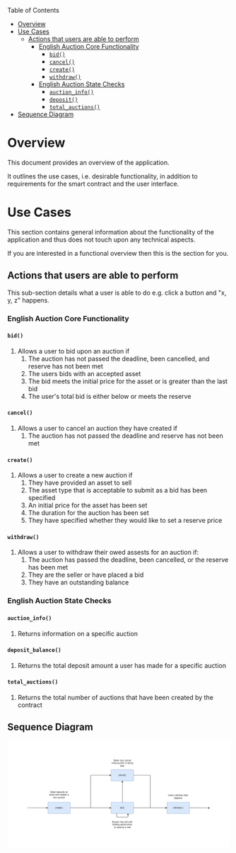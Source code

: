 Table of Contents
- [Overview](#overview)
- [Use Cases](#use-cases)
    - [Actions that users are able to perform](#actions-that-users-are-able-to-perform)
        - [English Auction Core Functionality](#english-auction-core-functionality)
            - [`bid()`](#bid)
            - [`cancel()`](#cancel)
            - [`create()`](#create)
            - [`withdraw()`](#withdraw)
        - [English Auction State Checks](#english-auction-state-checks)
            - [`auction_info()`](#auction_info)
            - [`deposit()`](#deposit)
            - [`total_auctions()`](#total_auctions)
- [Sequence Diagram](#sequence-diagram)

# Overview

This document provides an overview of the application.

It outlines the use cases, i.e. desirable functionality, in addition to requirements for the smart contract and the user interface.

# Use Cases

This section contains general information about the functionality of the application and thus does not touch upon any technical aspects.

If you are interested in a functional overview then this is the section for you.

## Actions that users are able to perform

This sub-section details what a user is able to do e.g. click a button and "x, y, z" happens.

### English Auction Core Functionality

#### `bid()`

1. Allows a user to bid upon an auction if
    1. The auction has not passed the deadline, been cancelled, and reserve has not been met
    2. The users bids with an accepted asset
    3. The bid meets the initial price for the asset or is greater than the last bid
    4. The user's total bid is either below or meets the reserve

#### `cancel()`

1. Allows a user to cancel an auction they have created if
    1. The auction has not passed the deadline and reserve has not been met

#### `create()`

1. Allows a user to create a new auction if
    1. They have provided an asset to sell
    2. The asset type that is acceptable to submit as a bid has been specified
    3. An initial price for the asset has been set
    4. The duration for the auction has been set
    5. They have specified whether they would like to set a reserve price

#### `withdraw()`

1. Allows a user to withdraw their owed assests for an auction if:
    1. The auction has passed the deadline, been cancelled, or the reserve has been met
    2. They are the seller or have placed a bid
    3. They have an outstanding balance

### English Auction State Checks

#### `auction_info()`

1. Returns information on a specific auction

#### `deposit_balance()`

1. Returns the total deposit amount a user has made for a specific auction

#### `total_auctions()`

1. Returns the total number of auctions that have been created by the contract

## Sequence Diagram

![English Auction Sequence Diagram](.docs/english-auction-sequence-diagram.png)
